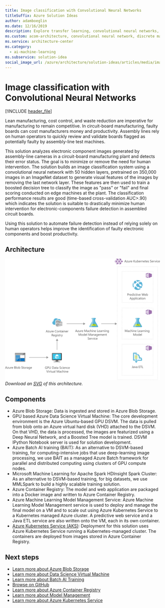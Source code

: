 ```yaml
---
title: Image classification with Convolutional Neural Networks
titleSuffix: Azure Solution Ideas
author: adamboeglin
ms.date: 12/16/2019
description: Explore transfer learning, convolutional neural networks, and gradient-boosting decision tree algorithms.
ms.custom: acom-architecture, convolutional neural network, discrete manufacturing, decision tree algorithm, image classification, gradient boosting decision tree, ai-ml, failure detection, automated manufacturing solutions, 'https://azure.microsoft.com/solutions/architecture/image-classification-with-convolutional-neural-networks/'
ms.service: architecture-center
ms.category:
  - ai-machine-learning
ms.subservice: solution-idea
social_image_url: /azure/architecture/solution-ideas/articles/media/image-classification-with-convolutional-neural-networks.png
---
```


# Image classification with Convolutional Neural Networks

[!INCLUDE [header_file](../header.md)]

Lean manufacturing, cost control, and waste reduction are imperative for manufacturing to remain competitive. In circuit-board manufacturing, faulty boards can cost manufacturers money and productivity. Assembly lines rely on human operators to quickly review and validate boards flagged as potentially faulty by assembly-line test machines.

This solution analyzes electronic component images generated by assembly-line cameras in a circuit-board manufacturing plant and detects their error status. The goal is to minimize or remove the need for human intervention. The solution builds an image classification system using a convolutional neural network with 50 hidden layers, pretrained on 350,000 images in an ImageNet dataset to generate visual features of the images by removing the last network layer. These features are then used to train a boosted decision tree to classify the image as "pass" or "fail" and final scoring conducted on edge machines at the plant. The classification performance results are good (time-based cross-validation AUC>.90) which indicates the solution is suitable to drastically minimize human intervention for electronic-components failure detection in assembled circuit boards.

Using this solution to automate failure detection instead of relying solely on human operators helps improve the identification of faulty electronic components and boost productivity.

## Architecture

![Architecture Diagram](../media/image-classification-with-convolutional-neural-networks.png)
*Download an [SVG](../media/image-classification-with-convolutional-neural-networks.svg) of this architecture.*

## Components

* Azure Blob Storage: Data is ingested and stored in Azure Blob Storage.
* GPU based Azure Data Science Virtual Machine: The core development environment is the Azure Ubuntu-based GPU DSVM. The data is pulled from blob onto an Azure virtual hard disk (VHD) attached to the DSVM. On that VHD, the data is processed, the images are featurized using a Deep Neural Network, and a Boosted Tree model is trained. DSVM IPython Notebook server is used for solution development.
* Azure Batch AI training (BAIT): As an alternative to DSVM-based training, for computing-intensive jobs that use deep-learning image processing, we use BAIT as a managed Azure Batch framework for parallel and distributed computing using clusters of GPU compute nodes.
* Microsoft Machine Learning for Apache Spark HDInsight Spark Cluster: As an alternative to DSVM-based training, for big datasets, we use MMLSpark to build a highly scalable training solution.
* Azure Container Registry: The model and web application are packaged into a Docker image and written to Azure Container Registry.
* Azure Machine Learning Model Management Service: Azure Machine Learning Model Management service is used to deploy and manage the final model on a VM and to scale out using Azure Kubernetes Service to a Kubernetes managed Azure cluster. A predictive web service and a Java ETL service are also written onto the VM, each in its own container.
* [Azure Kubernetes Service (AKS)](https://azure.microsoft.com/services/kubernetes-service): Deployment for this solution uses Azure Kubernetes Service running a Kubernetes-managed cluster. The containers are deployed from images stored in Azure Container Registry.

## Next steps

* [Learn more about Azure Blob Storage](https://azure.microsoft.com/services/storage/blobs)
* [Learn more about Data Science Virtual Machine](https://azuremarketplace.microsoft.com/marketplace/apps/microsoft-ads.windows-data-science-vm?tab=Overview)
* [Learn more about Batch AI Training](https://azure.microsoft.com/roadmap/azure-batch-ai-training-for-deep-learning-models)
* [Browse on GitHub](https://github.com/azure/mmlspark)
* [Learn more about Azure Container Registry](https://azure.microsoft.com/services/container-registry)
* [Learn more about Model Management](https://docs.microsoft.com/azure/machine-learning/concept-model-management-and-deployment)
* [Learn more about Azure Kubernetes Service](https://azure.microsoft.com/services/kubernetes-service)
